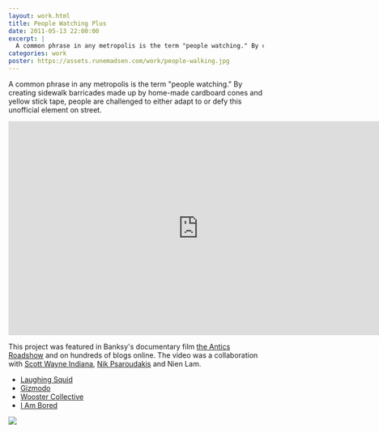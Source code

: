 ```yaml
---
layout: work.html
title: People Watching Plus
date: 2011-05-13 22:00:00
excerpt: |
  A common phrase in any metropolis is the term "people watching." By creating sidewalk barricades made up by home-made cardboard cones and yellow stick tape, people are challenged to either adapt to or defy this unofficial element on street. This project was a collaboration with Scott Wayne Indiana, Nik Psaroudakis, and Nien Lam.
categories: work
poster: https://assets.runemadsen.com/work/people-walking.jpg
---
```


A common phrase in any metropolis is the term "people watching." By creating sidewalk barricades made up by home-made cardboard cones and yellow stick tape, people are challenged to either adapt to or defy this unofficial element on street.

<div class="wide-750">
  <iframe src="https://player.vimeo.com/video/11126782?title=0&amp;byline=0&amp;portrait=0" width="750" height="423" frameborder="0"> </iframe>
</div>

This project was featured in Banksy's documentary film [the Antics Roadshow](http://www.imdb.com/title/tt2054815/) and on hundreds of blogs online. The video was a collaboration with [Scott Wayne Indiana](http://www.39forks.com), [Nik Psaroudakis](http://www.addictivelabs.com/) and Nien Lam.

* [Laughing Squid](http://laughingsquid.com/people-watching-plus-directing-the-flow-of-people-on-a-sidewalk)
* [Gizmodo](http://gizmodo.com/5688489/interactive-people-watching)
* [Wooster Collective](http://www.woostercollective.com/post/people-watching)
* [I Am Bored](http://www.i-am-bored.com/bored_link.cfm?link_id=54270)

<div class="wide-750">
  <img src="https://assets.runemadsen.com/work/people-walking.jpg" />
</div>
